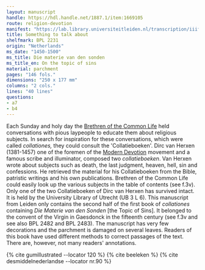 ```yaml
---
layout: manuscript
handle: https://hdl.handle.net/1887.1/item:1669105
route: religion-devotion
manifest: "https://lab.library.universiteitleiden.nl/transcription/iiif/110/manifest"
title: Something to talk about
shelfmark: BPL 2231
origin: "Netherlands"
ms_date: "1450-1500"
ms_title: Die materie van den sonden 
ms_title_en: On the topic of sins
material: parchment
pages: "146 fols."
dimensions: "250 x 177 mm"
columns: "2 cols."
lines: "40 lines"
questions:
- a7
- b4
---
```


Each Sunday and holy day the [Brethren of the Common Life](https://en.wikipedia.org/wiki/Brethren_of_the_Common_Life) held
conversations with pious laypeople to educate them about religious
subjects. In search for inspiration for these conversations, which were
called *collationes,* they could consult the 'Collatieboeken'. Dirc
van Herxen (1381-1457) one of the foremen of the [Modern Devotion](https://en.wikipedia.org/wiki/Devotio_Moderna) movement and a
famous scribe and illuminator, composed two *collatieboeken*. Van Herxen
wrote about subjects such as death, the last judgment, heaven, hell, sin
and confessions. He retrieved the material for his Collatieboeken from
the Bible, patristic writings and his own publications. Brethren of the
Common Life could easily look up the various subjects in the table of
contents (see f.3v).
Only one of the two Collatieboeken of Dirc van Herxen has survived
intact. It is held by the University Library of Utrecht (UB 3 L 6). This
manuscript from Leiden only contains the second half of the first book
of *collationes* containing *Die Materie van den Sonden* \[the Topic of
Sins\]. It belonged to the convent of the Virgin in Gaesdonck in the
fifteenth century (see f.3v and see also BPL 2482 and BPL 2483). The
manuscript has very few decorations and the parchment is damaged on
several leaves. Readers of this book have used different methods to
correct passages of the text. There are, however, not many readers'
annotations.

{% cite gumillustrated --locator 120 %}
{% cite beeleken %}
{% cite desmiddelnederlandse --locator nr.90 %}